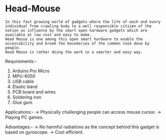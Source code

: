 # Head-Mouse

	In this fast growing world of gadgets where the life of each and every individual from crawling body to a well responsible citizen of the nation as influence by the smart open hardware gadgets which are available at low cost and easy to make.
	Head Mouse is one among this open smart hardware to enable the accessibility and break the boundaries of the common task done by people. 
	Head Mouse is rather doing the work in a smarter and easy way. 

Requirements:-
1) Arduino Pro Micro
2) MPU-6050
3) USB cable
4) Elastic band
5) PCB board and wires
6) Soldering iron
7) Glue gum

Applications:-
-> Physically challenging people can access mouse cursor.
-> Playing PC games.

Advantages:-
-> No harmful radiations as the concept behind this gadget is based on gyroscope.
-> Cost efficient.
